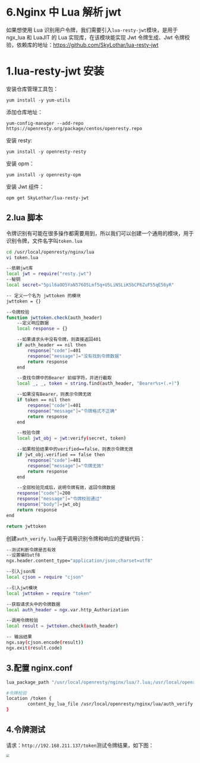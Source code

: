 # 6.Nginx 中 Lua 解析 jwt

如果想使用 Lua 识别用户令牌，我们需要引入`lua-resty-jwt`模块，是用于 ngx_lua 和 LuaJIT 的 Lua 实现库，在该模块能实现 Jwt 令牌生成、Jwt 令牌校验，依赖库的地址：<https://github.com/SkyLothar/lua-resty-jwt>

# 1.lua-resty-jwt 安装

安装仓库管理工具包：

```properties
yum install -y yum-utils
```

添加仓库地址：

```properties
yum-config-manager --add-repo https://openresty.org/package/centos/openresty.repo
```

安装 resty:

```properties
yum install -y openresty-resty
```

安装 opm：

```properties
yum install -y openresty-opm
```

安装 Jwt 组件：

```properties
opm get SkyLothar/lua-resty-jwt
```

## 2.lua 脚本

令牌识别有可能在很多操作都需要用到，所以我们可以创建一个通用的模块，用于识别令牌，文件名字叫`token.lua`

```bash
cd /usr/local/openresty/nginx/lua
vi token.lua
```

```bash
--依赖jwt库
local jwt = require("resty.jwt")
--秘钥
local secret="5pil6aOO5YaN576O5Lmf5q+U5LiN5LiK5bCP6ZuF55qE56yR"

-- 定义一个名为 jwttoken 的模块
jwttoken = {}

--令牌校验
function jwttoken.check(auth_header)
    --定义响应数据
    local response = {}

    --如果请求头中没有令牌，则直接返回401
    if auth_header == nil then
        response["code"]=401
        response["message"]="没有找到令牌数据"
        return response
    end

    --查找令牌中的Bearer 前缀字符，并进行截取
    local _, _, token = string.find(auth_header, "Bearer%s+(.+)")

    --如果没有Bearer，则表示令牌无效
    if token == nil then
        response["code"]=401
        response["message"]="令牌格式不正确"
        return response
    end

    --校验令牌
    local jwt_obj = jwt:verify(secret, token)

    --如果校验结果中的verified==false，则表示令牌无效
    if jwt_obj.verified == false then
        response["code"]=401
        response["message"]="令牌无效"
        return response
    end

    --全部校验完成后，说明令牌有效，返回令牌数据
    response["code"]=200
    response["message"]="令牌校验通过"
    response["body"]=jwt_obj
    return response
end

return jwttoken
```

创建`auth_verify.lua`用于调用识别令牌和响应的逻辑代码：

```bash
--测试判断令牌是否有效
--设置编码utf8
ngx.header.content_type="application/json;charset=utf8"

--引入json库
local cjson = require "cjson"

--引入jwt模块
local jwttoken = require "token"

--获取请求头中的令牌数据
local auth_header = ngx.var.http_Authorization

--调用令牌校验
local result = jwttoken.check(auth_header)

-- 输出结果
ngx.say(cjson.encode(result))
ngx.exit(result.code)
```

## 3.配置 nginx.conf

```bash
lua_package_path "/usr/local/openresty/nginx/lua/?.lua;/usr/local/openresty/lua-resty-kafka-master/lib/?.lua;;";

#令牌校验
location /token {
		content_by_lua_file /usr/local/openresty/nginx/lua/auth_verify.lua;
}
```

## 4.令牌测试

请求：`http://192.168.211.137/token`测试令牌结果，如下图：

<img src="https://zwhid.oss-cn-shenzhen.aliyuncs.com/blog/QqBsAN-QqBsAN.png" style="zoom:50%;" />
